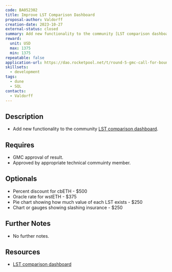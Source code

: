 ```yaml
---
code: BA052302
title: Improve LST Comparison Dashboard
proposal-author: Valdorff
creation-date: 2023-10-27
external-status: closed
summary: Add new functionality to the community [LST comparison dashboard](https://dune.com/rp_community/lst-comparison).
reward:
  unit: USD
  max: 1375
  min: 1375
repeatable: false
application-url: https://dao.rocketpool.net/t/round-5-gmc-call-for-bounty-applications-deadline-is-october-7/2191/2
skillsets:
  - development
tags: 
  - dune
  - SQL
contacts:
  - Valdorff
---
```


## Description
* Add new functionality to the community [LST comparison dashboard](https://dune.com/rp_community/lst-comparison).

## Requires
* GMC approval of result.
* Approved by appropriate technical commuinty member. 

## Optionals
* Percent discount for cbETH - $500
* Oracle rate for wstETH - $375
* Pie chart showing how much value of each LST exists - $250
* Chart or gauges showing slashing insurance - $250

## Further Notes
* No further notes.

## Resources
* [LST comparison dashboard](https://dune.com/rp_community/lst-comparison)